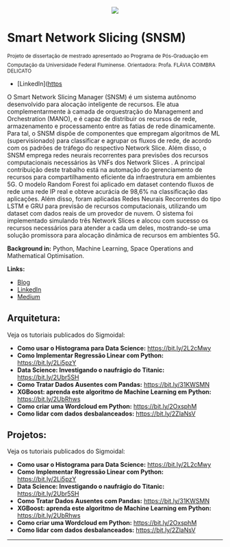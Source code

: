 <p align="center">
  <img src="banner.png" >
</p>

# Smart Network Slicing (SNSM)
<sub>Projeto de dissertação de mestrado apresentado ao Programa de Pós-Graduação em Computação da Universidade Federal Fluminense.</sub>
<sub>Orientadora: Profa. FLÁVIA COIMBRA DELICATO </sub>
* [LinkedIn]([https](https://sites.google.com/view/professorflaviadelicato/home)

O Smart Network Slicing Manager (SNSM) é um sistema autônomo desenvolvido para alocação inteligente de recursos. Ele atua complementarmente à camada de orquestração do Management and Orchestration (MANO), e é capaz de distribuir os recursos de rede, armazenamento e processamento entre as fatias de rede dinamicamente. Para tal, o SNSM dispõe de componentes que empregam algoritmos de ML (supervisionado) para classificar e agrupar os fluxos de rede, de acordo com os padrões de tráfego do respectivo Network Slice. Além disso, o SNSM emprega redes neurais recorrentes para previsões dos recursos computacionais necessários às VNFs dos Network Slices . A principal contribuição deste trabalho está na automação do gerenciamento de recursos para compartilhamento eficiente da infraestrutura em ambientes 5G. O modelo Random Forest foi aplicado em dataset contendo fluxos de rede uma rede IP real e obteve acurácia de 98,6% na classificação das aplicações. Além disso, foram aplicadas Redes Neurais Recorrentes do tipo LSTM e GRU para previsão de recursos computacionais, utilizando um dataset com dados reais de um provedor de nuvem. O sistema foi implementado simulando três Network Slices e alocou com sucesso os recursos necessários para atender a cada um deles, mostrando-se uma solução promissora para alocação dinâmica de recursos em ambientes 5G.
  
**Background in:** Python, Machine Learning, Space Operations and Mathematical Optimisation.

**Links:**
* [Blog](http://sigmoidal.ai)
* [LinkedIn](https://www.linkedin.com/in/carlosfab)
* [Medium](https://www.medium.com)

## Arquitetura:
Veja os tutoriais publicados do Sigmoidal:

* **Como usar o Histograma para Data Science:** https://bit.ly/2L2cMwy
* **Como Implementar Regressão Linear com Python:** https://bit.ly/2Li5pzY
* **Data Science: Investigando o naufrágio do Titanic:** https://bit.ly/2Ubr5SH
* **Como Tratar Dados Ausentes com Pandas:** https://bit.ly/31KWSMN
* **XGBoost: aprenda este algoritmo de Machine Learning em Python:** https://bit.ly/2UbRhws
* **Como criar uma Wordcloud em Python:** https://bit.ly/2OxsphM
* **Como lidar com dados desbalanceados:** https://bit.ly/2ZlaNsV


## Projetos:
Veja os tutoriais publicados do Sigmoidal:

* **Como usar o Histograma para Data Science:** https://bit.ly/2L2cMwy
* **Como Implementar Regressão Linear com Python:** https://bit.ly/2Li5pzY
* **Data Science: Investigando o naufrágio do Titanic:** https://bit.ly/2Ubr5SH
* **Como Tratar Dados Ausentes com Pandas:** https://bit.ly/31KWSMN
* **XGBoost: aprenda este algoritmo de Machine Learning em Python:** https://bit.ly/2UbRhws
* **Como criar uma Wordcloud em Python:** https://bit.ly/2OxsphM
* **Como lidar com dados desbalanceados:** https://bit.ly/2ZlaNsV

---


